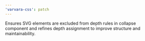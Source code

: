 ```yaml
---
'varvara-css': patch
---
```


Ensures SVG elements are excluded from depth rules in collapse component and refines depth assignment to improve structure and maintainability.
